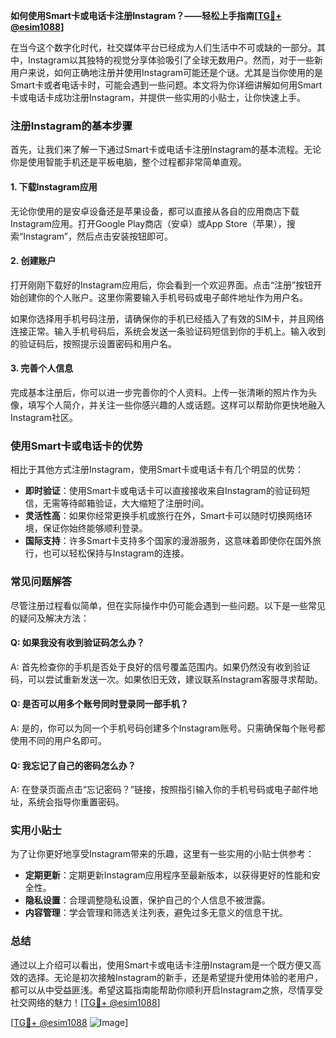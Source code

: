 **如何使用Smart卡或电话卡注册Instagram？——轻松上手指南[[TG💪+ @esim1088](https://t.me/s/esim1088)]**

在当今这个数字化时代，社交媒体平台已经成为人们生活中不可或缺的一部分。其中，Instagram以其独特的视觉分享体验吸引了全球无数用户。然而，对于一些新用户来说，如何正确地注册并使用Instagram可能还是个谜。尤其是当你使用的是Smart卡或者电话卡时，可能会遇到一些问题。本文将为你详细讲解如何用Smart卡或电话卡成功注册Instagram，并提供一些实用的小贴士，让你快速上手。

### 注册Instagram的基本步骤

首先，让我们来了解一下通过Smart卡或电话卡注册Instagram的基本流程。无论你是使用智能手机还是平板电脑，整个过程都非常简单直观。

#### 1. 下载Instagram应用
无论你使用的是安卓设备还是苹果设备，都可以直接从各自的应用商店下载Instagram应用。打开Google Play商店（安卓）或App Store（苹果），搜索“Instagram”，然后点击安装按钮即可。

#### 2. 创建账户
打开刚刚下载好的Instagram应用后，你会看到一个欢迎界面。点击“注册”按钮开始创建你的个人账户。这里你需要输入手机号码或电子邮件地址作为用户名。

如果你选择用手机号码注册，请确保你的手机已经插入了有效的SIM卡，并且网络连接正常。输入手机号码后，系统会发送一条验证码短信到你的手机上。输入收到的验证码后，按照提示设置密码和用户名。

#### 3. 完善个人信息
完成基本注册后，你可以进一步完善你的个人资料。上传一张清晰的照片作为头像，填写个人简介，并关注一些你感兴趣的人或话题。这样可以帮助你更快地融入Instagram社区。

### 使用Smart卡或电话卡的优势

相比于其他方式注册Instagram，使用Smart卡或电话卡有几个明显的优势：

- **即时验证**：使用Smart卡或电话卡可以直接接收来自Instagram的验证码短信，无需等待邮箱验证，大大缩短了注册时间。
- **灵活性高**：如果你经常更换手机或旅行在外，Smart卡可以随时切换网络环境，保证你始终能够顺利登录。
- **国际支持**：许多Smart卡支持多个国家的漫游服务，这意味着即使你在国外旅行，也可以轻松保持与Instagram的连接。

### 常见问题解答

尽管注册过程看似简单，但在实际操作中仍可能会遇到一些问题。以下是一些常见的疑问及解决方法：

#### Q: 如果我没有收到验证码怎么办？
A: 首先检查你的手机是否处于良好的信号覆盖范围内。如果仍然没有收到验证码，可以尝试重新发送一次。如果依旧无效，建议联系Instagram客服寻求帮助。

#### Q: 是否可以用多个账号同时登录同一部手机？
A: 是的，你可以为同一个手机号码创建多个Instagram账号。只需确保每个账号都使用不同的用户名即可。

#### Q: 我忘记了自己的密码怎么办？
A: 在登录页面点击“忘记密码？”链接，按照指引输入你的手机号码或电子邮件地址，系统会指导你重置密码。

### 实用小贴士

为了让你更好地享受Instagram带来的乐趣，这里有一些实用的小贴士供参考：

- **定期更新**：定期更新Instagram应用程序至最新版本，以获得更好的性能和安全性。
- **隐私设置**：合理调整隐私设置，保护自己的个人信息不被泄露。
- **内容管理**：学会管理和筛选关注列表，避免过多无意义的信息干扰。

### 总结

通过以上介绍可以看出，使用Smart卡或电话卡注册Instagram是一个既方便又高效的选择。无论是初次接触Instagram的新手，还是希望提升使用体验的老用户，都可以从中受益匪浅。希望这篇指南能帮助你顺利开启Instagram之旅，尽情享受社交网络的魅力！[[TG💪+ @esim1088](https://t.me/s/esim1088)]

[[TG💪+ @esim1088](https://t.me/s/esim1088) ![Image](https://i.postimg.cc/4NQfJmqS/Snipaste-2025-05-13-00-14-12.png)]